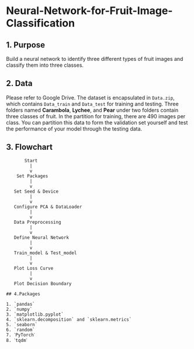 # Neural-Network-for-Fruit-Image-Classification

## 1. Purpose
Build a neural network to identify three different types of fruit images and classify them into three classes.

## 2. Data
Please refer to Google Drive. The dataset is encapsulated in `Data.zip`, which contains `Data_train` and `Data_test` for training and testing. Three folders named **Carambola**, **Lychee**, and **Pear** under two folders contain three classes of fruit. In the partition for training, there are 490 images per class. You can partition this data to form the validation set yourself and test the performance of your model through the testing data.

## 3. Flowchart

```plaintext
       Start
         |
         v
    Set Packages
         |
         v
   Set Seed & Device
         |
         v
   Configure PCA & DataLoader
         |
         v
   Data Preprocessing
         |
         v
   Define Neural Network
         |
         v
   Train_model & Test_model
         |
         v
   Plot Loss Curve
         |
         v
   Plot Decision Boundary

## 4.Packages

1. `pandas`
2. `numpy`
3. `matplotlib.pyplot`
4. `sklearn.decomposition` and `sklearn.metrics`
5. `seaborn`
6. `random`
7. ˋPyTorchˋ
8. ˋtqdmˋ
